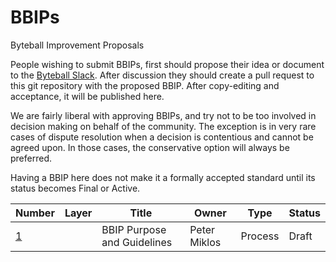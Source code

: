 # BBIPs
Byteball Improvement Proposals


People wishing to submit BBIPs, first should propose their idea or document to the [Byteball Slack](http://slack.byteball.org). After discussion they should create a pull request to this git repository with the proposed BBIP. After copy-editing and acceptance, it will be published here.

We are fairly liberal with approving BBIPs, and try not to be too involved in decision making on behalf of the community. The exception is in very rare cases of dispute resolution when a decision is contentious and cannot be agreed upon. In those cases, the conservative option will always be preferred.

Having a BBIP here does not make it a formally accepted standard until its status becomes Final or Active.


|Number|Layer|Title|Owner|Type|Status|
|------|-----|-----|-----|----|------|
|[1](bbip-0001.md)||BBIP Purpose and Guidelines|Peter Miklos|Process|Draft|